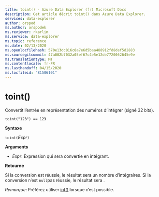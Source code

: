 ```yaml
---
title: toint() - Azure Data Explorer (fr) Microsoft Docs
description: Cet article décrit toint() dans Azure Data Explorer.
services: data-explorer
author: orspod
ms.author: orspodek
ms.reviewer: rkarlin
ms.service: data-explorer
ms.topic: reference
ms.date: 02/13/2020
ms.openlocfilehash: 570e13dc816c8a7e6d5baa488912fd8def5d2883
ms.sourcegitcommit: 47a002b7032a05ef67c4e5e12de7720062645e9e
ms.translationtype: MT
ms.contentlocale: fr-FR
ms.lasthandoff: 04/15/2020
ms.locfileid: "81506101"
---
```

# <a name="toint"></a>toint()

Convertit l’entrée en représentation des numéros d’intégrer (signé 32 bits).

```kusto
toint("123") == 123
```

**Syntaxe**

`toint(`*Expr*`)`

**Arguments**

* *Expr*: Expression qui sera convertie en intégrant. 

**Retourne**

Si la conversion est réussie, le résultat sera un nombre d’intégraires.
Si la conversion n’est `null`pas réussie, le résultat sera .
 
*Remarque*: Préférez utiliser [int()](./scalar-data-types/int.md) lorsque c’est possible.